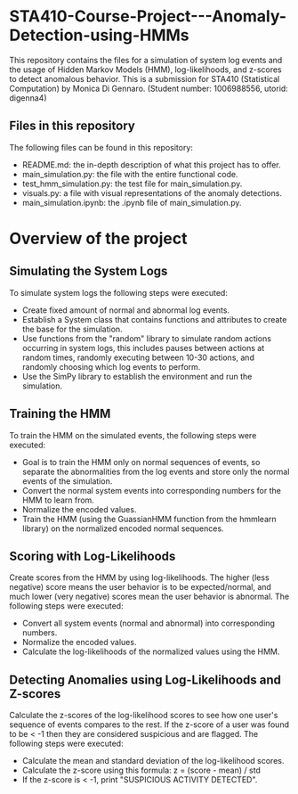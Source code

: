 # STA410-Course-Project---Anomaly-Detection-using-HMMs
This repository contains the files for a simulation of system log events and the usage of Hidden Markov Models (HMM), log-likelihoods, and z-scores to detect anomalous behavior. This is a submission for STA410 (Statistical Computation) by Monica Di Gennaro. (Student number: 1006988556, utorid: digenna4)

## Files in this repository
The following files can be found in this repository:
- README.md: the in-depth description of what this project has to offer.
- main_simulation.py: the file with the entire functional code.
- test_hmm_simulation.py: the test file for main_simulation.py.
- visuals.py: a file with visual representations of the anomaly detections.
- main_simulation.ipynb: the .ipynb file of main_simulation.py.

# Overview of the project
## Simulating the System Logs
To simulate system logs the following steps were executed:
- Create fixed amount of normal and abnormal log events.
- Establish a System class that contains functions and attributes to create the base for the simulation.
- Use functions from the "random" library to simulate random actions occurring in system logs, this includes pauses between actions at random times, randomly executing between 10-30 actions, and randomly choosing which log events to perform.
- Use the SimPy library to establish the environment and run the simulation.

## Training the HMM
To train the HMM on the simulated events, the following steps were executed:
- Goal is to train the HMM only on normal sequences of events, so separate the abnormalities from the log events and store only the normal events of the simulation.
- Convert the normal system events into corresponding numbers for the HMM to learn from.
- Normalize the encoded values.
- Train the HMM (using the GuassianHMM function from the hmmlearn library) on the normalized encoded normal sequences.

## Scoring with Log-Likelihoods
Create scores from the HMM by using log-likelihoods. The higher (less negative) score means the user behavior is to be expected/normal, and much lower (very negative) scores mean the user behavior is abnormal. The following steps were executed:
- Convert all system events (normal and abnormal) into corresponding numbers.
- Normalize the encoded values.
- Calculate the log-likelihoods of the normalized values using the HMM.

## Detecting Anomalies using Log-Likelihoods and Z-scores
Calculate the z-scores of the log-likelihood scores to see how one user's sequence of events compares to the rest. If the z-score of a user was found to be < -1 then they are considered suspicious and are flagged. The following steps were executed:
- Calculate the mean and standard deviation of the log-likelihood scores.
- Calculate the z-score using this formula: z = (score - mean) / std
- If the z-score is < -1, print "SUSPICIOUS ACTIVITY DETECTED". 

  
